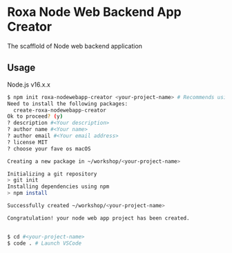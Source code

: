 # Roxa Node Web Backend App Creator

The scafflold of Node web backend application

## Usage

Node.js v16.x.x

```bash
$ npm init roxa-nodewebapp-creator <your-project-name> # Recommends using lower kebab-case as project name
Need to install the following packages:
  create-roxa-nodewebapp-creator
Ok to proceed? (y) 
? description #<Your description>
? author name #<Your name>
? author email #<Your email address>
? license MIT
? choose your fave os macOS

Creating a new package in ~/workshop/<your-project-name>

Initializing a git repository
> git init
Installing dependencies using npm
> npm install

Successfully created ~/workshop/<your-project-name>

Congratulation! your node web app project has been created.


$ cd #<your-project-name>
$ code . # Launch VSCode
```
